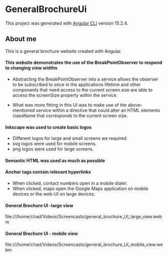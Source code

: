 # GeneralBrochureUi

This project was generated with [Angular CLI](https://github.com/angular/angular-cli) version 15.2.4.

## About me

This is a general brochure website created with Angular.

#### This website demonstrates the use of the BreakPointObserver to respond to changing view widths
- Abstracting the BreakPointObserver into a service allows the observer to be subscribed to once in the applications lifetime and
  other components that need access to the current screen size are able to access the screenSize property within the service.

- What was more fitting in this UI was to make use of the above-mentioned service within a directive that could alter an HTML elements className
  that corresponds to the current screen size.

#### Inkscape was used to create basic logos
- Different logos for large and small screens we required.
- svg logos were used for mobile screens.
- png logos were used for large screens.

#### Semantic HTML was used as much as possible
#### Anchor tags contain relevant hyperlinks
- When clicked, contact numbers open in a mobile dialer.
- When clicked, maps open the Google Maps application on mobile devices or the web-UI on large devices.


#### General Brochure UI -large view
file:///home/chad/Videos/Screencasts/general_brochure_UI_large_view.webm

#### General Brochure UI - mobile view
file:///home/chad/Videos/Screencasts/general_brochure_UI_mobile_view.webm
